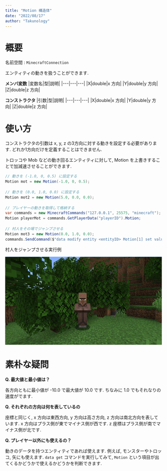 ```yaml
---
title: "Motion 構造体"
date: "2022/08/17"
author: "Takunology"
---
```


# 概要
名前空間 : `MinecraftConnection`

エンティティの動きを扱うことができます.

**メンバ変数**
|変数名|型|説明|
|---|---|---|
|X|double|x 方向|
|Y|double|y 方向|
|Z|double|z 方向|

**コンストラクタ**
|引数|型|説明|
|---|---|---|
|X|double|x 方向|
|Y|double|y 方向|
|Z|double|z 方向|

# 使い方
コンストラクタの引数は x, y, z の3方向に対する動きを設定する必要があります. どれか1方向だけを定義することはできません.

トロッコや Mob などの動き回るエンティティに対して, Motion を上書きすることで加減速させることができます.

```cs
// 動きを (-1.0, 0, 0.5) に設定する
Motion mot = new Motion(-1.0, 0, 0.5);

// 動きを (0.0, 1.0, 0.0) に設定する
Motion mot2 = new Motion(5.0, 0.0, 0.0);

// プレイヤーの動きを取得して格納する
var commands = new MinecraftCommands("127.0.0.1", 25575, "minecraft");
Motion playerMot = commands.GetPlayerData("playerID").Motion;

// 村人をその場でジャンプさせる
Motion mot3 = new Motion(0.0, 1.0, 0.0);
commands.SendCommand($"data modify entity <entityID> Motion[1] set value {mot3.Y}")
```

村人をジャンプさせる実行例

![](https://raw.githubusercontent.com/takunology/MinecraftConnection-docs/main/ver2/Struct/media/Motion_01.gif)

# 素朴な疑問

**Q. 最大値と最小値は？**

各方向ともに最小値が -10.0 で最大値が 10.0 です. ちなみに 1.0 でもそれなりの速度がでます.

**Q. それぞれの方向は何を表しているの**

座標と同じく, x 方向は東西方向, y 方向は高さ方向, z 方向は南北方向を表しています. x 方向はプラス側が東でマイナス側が西です. z 座標はプラス側が南でマイナス側が北です. 

**Q. プレイヤー以外にも使えるの？**

動きのデータを持つエンティティであれば使えます. 例えば, モンスターやトロッコ, 矢にも使えます. `data get` コマンドを実行してみて, `Motion` という項目が出てくるかどうかで使えるかどうかを判断できます.